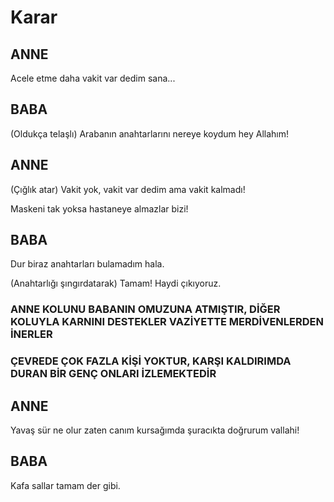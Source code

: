 # Karar

## ANNE
Acele etme daha vakit var dedim sana...

## BABA
(Oldukça telaşlı)
Arabanın anahtarlarını nereye koydum hey Allahım!

## ANNE
(Çığlık atar)
Vakit yok, vakit var dedim ama vakit kalmadı!

Maskeni tak yoksa hastaneye almazlar bizi!

## BABA
Dur biraz anahtarları bulamadım hala.

(Anahtarlığı şıngırdatarak)
Tamam! Haydi çıkıyoruz.

### ANNE KOLUNU BABANIN OMUZUNA ATMIŞTIR, DİĞER KOLUYLA KARNINI DESTEKLER VAZİYETTE MERDİVENLERDEN İNERLER
### ÇEVREDE ÇOK FAZLA KİŞİ YOKTUR, KARŞI KALDIRIMDA DURAN BİR GENÇ ONLARI İZLEMEKTEDİR

## ANNE
Yavaş sür ne olur zaten canım kursağımda şuracıkta doğrurum vallahi!

## BABA 
Kafa sallar tamam der gibi. 
